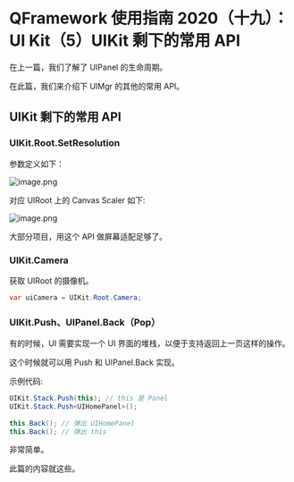 # QFramework 使用指南 2020（十九）：UI Kit（5）UIKit 剩下的常用 API
在上一篇，我们了解了 UIPanel 的生命周期。

在此篇，我们来介绍下 UIMgr 的其他的常用 API。


## UIKit 剩下的常用 API

### UIKit.Root.SetResolution

参数定义如下：

![image.png](http://file.liangxiegame.com/bac63766-0f9a-4d9c-92fd-cb6b90324262.png)

对应 UIRoot 上的 Canvas Scaler 如下:

![image.png](http://file.liangxiegame.com/bc2c2122-c559-48bf-8b2f-ea4609826493.png)

大部分项目，用这个 API 做屏幕适配足够了。

### UIKit.Camera

获取 UIRoot 的摄像机。

``` csharp
var uiCamera = UIKit.Root.Camera;
```

### UIKit.Push、UIPanel.Back（Pop）

有的时候，UI 需要实现一个 UI 界面的堆栈，以便于支持返回上一页这样的操作。

这个时候就可以用 Push 和 UIPanel.Back 实现。

示例代码:
``` csharp
UIKit.Stack.Push(this); // this 是 Panel
UIKit.Stack.Push<UIHomePanel>();
            
this.Back(); // 弹出 UIHomePanel
this.Back(); // 弹出 this
```

非常简单。

此篇的内容就这些。